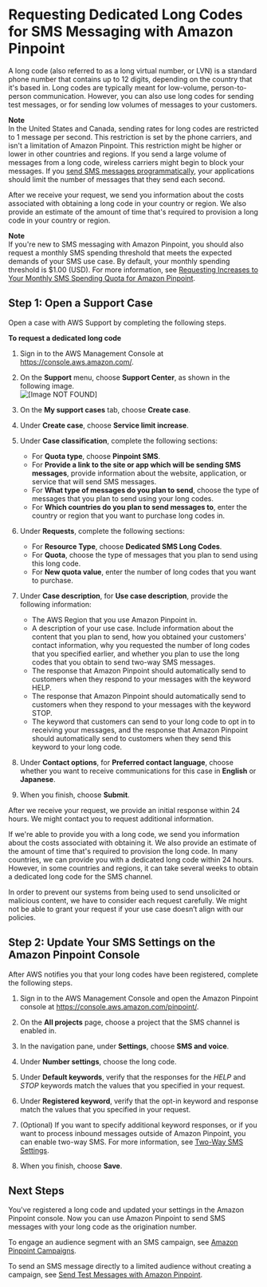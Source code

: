 # Requesting Dedicated Long Codes for SMS Messaging with Amazon Pinpoint<a name="channels-sms-awssupport-long-code"></a>

A long code \(also referred to as a long virtual number, or LVN\) is a standard phone number that contains up to 12 digits, depending on the country that it's based in\. Long codes are typically meant for low\-volume, person\-to\-person communication\. However, you can also use long codes for sending test messages, or for sending low volumes of messages to your customers\.

**Note**  
In the United States and Canada, sending rates for long codes are restricted to 1 message per second\. This restriction is set by the phone carriers, and isn't a limitation of Amazon Pinpoint\. This restriction might be higher or lower in other countries and regions\. If you send a large volume of messages from a long code, wireless carriers might begin to block your messages\. If you [send SMS messages programmatically](https://docs.aws.amazon.com/pinpoint/latest/developerguide/send-messages-sms.html), your applications should limit the number of messages that they send each second\.

After we receive your request, we send you information about the costs associated with obtaining a long code in your country or region\. We also provide an estimate of the amount of time that's required to provision a long code in your country or region\. 

**Note**  
If you're new to SMS messaging with Amazon Pinpoint, you should also request a monthly SMS spending threshold that meets the expected demands of your SMS use case\. By default, your monthly spending threshold is $1\.00 \(USD\)\. For more information, see [Requesting Increases to Your Monthly SMS Spending Quota for Amazon Pinpoint](channels-sms-awssupport-spend-threshold.md)\.

## Step 1: Open a Support Case<a name="channels-sms-awssupport-long-code-open"></a>

Open a case with AWS Support by completing the following steps\.

**To request a dedicated long code**

1. Sign in to the AWS Management Console at [https://console\.aws\.amazon\.com/](https://console.aws.amazon.com/)\.

1. On the **Support** menu, choose **Support Center**, as shown in the following image\.  
![\[Image NOT FOUND\]](http://docs.aws.amazon.com/pinpoint/latest/userguide/images/console_region_selector.png)

1. On the **My support cases** tab, choose **Create case**\.

1. Under **Create case**, choose **Service limit increase**\.

1. Under **Case classification**, complete the following sections:
   + For **Quota type**, choose **Pinpoint SMS**\.
   + For **Provide a link to the site or app which will be sending SMS messages**, provide information about the website, application, or service that will send SMS messages\.
   + For **What type of messages do you plan to send**, choose the type of messages that you plan to send using your long codes\.
   + For **Which countries do you plan to send messages to**, enter the country or region that you want to purchase long codes in\.

1. Under **Requests**, complete the following sections:
   + For **Resource Type**, choose **Dedicated SMS Long Codes**\.
   + For **Quota**, choose the type of messages that you plan to send using this long code\.
   + For **New quota value**, enter the number of long codes that you want to purchase\.

1. Under **Case description**, for **Use case description**, provide the following information:
   + The AWS Region that you use Amazon Pinpoint in\.
   + A description of your use case\. Include information about the content that you plan to send, how you obtained your customers' contact information, why you requested the number of long codes that you specified earlier, and whether you plan to use the long codes that you obtain to send two\-way SMS messages\.
   + The response that Amazon Pinpoint should automatically send to customers when they respond to your messages with the keyword HELP\.
   + The response that Amazon Pinpoint should automatically send to customers when they respond to your messages with the keyword STOP\.
   + The keyword that customers can send to your long code to opt in to receiving your messages, and the response that Amazon Pinpoint should automatically send to customers when they send this keyword to your long code\.

1. Under **Contact options**, for **Preferred contact language**, choose whether you want to receive communications for this case in **English** or **Japanese**\.

1. When you finish, choose **Submit**\.

After we receive your request, we provide an initial response within 24 hours\. We might contact you to request additional information\.

If we're able to provide you with a long code, we send you information about the costs associated with obtaining it\. We also provide an estimate of the amount of time that's required to provision the long code\. In many countries, we can provide you with a dedicated long code within 24 hours\. However, in some countries and regions, it can take several weeks to obtain a dedicated long code for the SMS channel\.

In order to prevent our systems from being used to send unsolicited or malicious content, we have to consider each request carefully\. We might not be able to grant your request if your use case doesn’t align with our policies\.

## Step 2: Update Your SMS Settings on the Amazon Pinpoint Console<a name="channels-sms-awssupport-long-code-settings"></a>

After AWS notifies you that your long codes have been registered, complete the following steps\.

1. Sign in to the AWS Management Console and open the Amazon Pinpoint console at [https://console\.aws\.amazon\.com/pinpoint/](https://console.aws.amazon.com/pinpoint/)\.

1. On the **All projects** page, choose a project that the SMS channel is enabled in\.

1. In the navigation pane, under **Settings**, choose **SMS and voice**\. 

1. Under **Number settings**, choose the long code\.

1. Under **Default keywords**, verify that the responses for the *HELP* and *STOP* keywords match the values that you specified in your request\.

1. Under **Registered keyword**, verify that the opt\-in keyword and response match the values that you specified in your request\.

1. \(Optional\) If you want to specify additional keyword responses, or if you want to process inbound messages outside of Amazon Pinpoint, you can enable two\-way SMS\. For more information, see [Two\-Way SMS Settings](settings-sms.md#settings-account-sms-number-2way)\.

1. When you finish, choose **Save**\.

## Next Steps<a name="channels-sms-awssupport-long-code-next"></a>

You've registered a long code and updated your settings in the Amazon Pinpoint console\. Now you can use Amazon Pinpoint to send SMS messages with your long code as the origination number\.

To engage an audience segment with an SMS campaign, see [Amazon Pinpoint Campaigns](campaigns.md)\.

To send an SMS message directly to a limited audience without creating a campaign, see [Send Test Messages with Amazon Pinpoint](messages.md)\.
